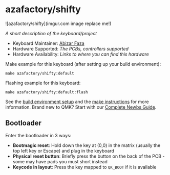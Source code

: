 # azafactory/shifty

![azafactory/shifty](imgur.com image replace me!)

*A short description of the keyboard/project*

* Keyboard Maintainer: [Abizar Faza](https://github.com/azaffaza)
* Hardware Supported: *The PCBs, controllers supported*
* Hardware Availability: *Links to where you can find this hardware*

Make example for this keyboard (after setting up your build environment):

    make azafactory/shifty:default

Flashing example for this keyboard:

    make azafactory/shifty:default:flash

See the [build environment setup](https://docs.qmk.fm/#/getting_started_build_tools) and the [make instructions](https://docs.qmk.fm/#/getting_started_make_guide) for more information. Brand new to QMK? Start with our [Complete Newbs Guide](https://docs.qmk.fm/#/newbs).

## Bootloader

Enter the bootloader in 3 ways:

* **Bootmagic reset**: Hold down the key at (0,0) in the matrix (usually the top left key or Escape) and plug in the keyboard
* **Physical reset button**: Briefly press the button on the back of the PCB - some may have pads you must short instead
* **Keycode in layout**: Press the key mapped to `QK_BOOT` if it is available
